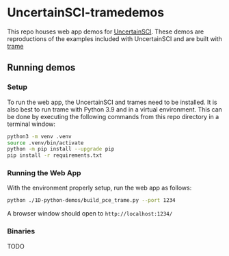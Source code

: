 # UncertainSCI-tramedemos

This repo houses web app demos for [UncertainSCI](https://github.com/SCIInstitute/UncertainSCI). These demos are reproductions of the examples included with UncertainSCI and are built with [trame](https://kitware.github.io/trame/)

## Running demos

### Setup


To run the web app, the UncertainSCI and trames need to be installed.  It is also best to run trame with Python 3.9 and in a virtual environment.   This can be done by executing the following commands from this repo directory in a terminal window:

```bash
python3 -m venv .venv
source .venv/bin/activate
python -m pip install --upgrade pip
pip install -r requirements.txt
```

### Running the Web App 

With the environment properly setup, run the web app as follows:

```bash
python ./1D-python-demos/build_pce_trame.py --port 1234
```

A browser window should open to `http://localhost:1234/`

### Binaries

TODO



